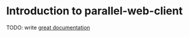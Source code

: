 # Introduction to parallel-web-client

TODO: write [great documentation](http://jacobian.org/writing/what-to-write/)
